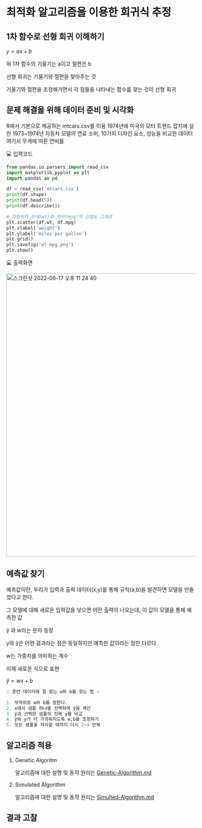 # 최적화 알고리즘을 이용한 회귀식 추정

**1차 함수로 선형 회귀 이해하기**
---

$y = ax+b$

위 1차 함수의 기울기는 a이고 절편은 b

선형 회귀는 기울기와 절편을 찾아주는 것

기울기와 절편을 조정해가면서 각 점들을 나타내는 함수를 찾는 것이 선형 회귀

**문제 해결을 위해 데이터 준비 및 시각화**
---
R에서 기본으로 제공하는 mtcars.csv를 이용
1974년에 미국의 모터 트렌드 잡지에 실린 1973~1974년 자동차 모델의 연료 소비, 10가지 디자인 요소, 성능을 비교한 데이터
여기서 무게에 따른 연비를 

💻 입력코드

```python
from pandas.io.parsers import read_csv
import matplotlib.pyplot as plt
import pandas as pd

df = read_csv('mtcars.csv')
print(df.shape)
print(df.head(5))
print(df.describe())

# 자동차의 무게(wt)와 연비(mpg)의 산점도 그래프
plt.scatter(df.wt, df.mpg)
plt.xlabel('weight')
plt.ylabel('miles per gallon')
plt.grid()
plt.savefig('wt-mpg.png')
plt.show()
```

💻 출력화면

<img width="752" alt="스크린샷 2022-06-17 오후 11 24 40" src="https://user-images.githubusercontent.com/101931446/174317769-eea10ebb-aa4a-4292-8c3d-486a99b8ada4.png">

**예측값 찾기**
---

예측값이란, 우리가 입력과 출력 데이터(x,y)를 통해 규칙(a,b)을 발견하면 모델을 만들었다고 한다.

그 모델에 대해 새로운 입력값을 넣으면 어떤 출력이 나오는데, 이 값이 모델을 통해 예측한 값

ŷ 과 w라는 문자 등장

y와 ŷ은 어떤 결과라는 점은 동일하지만 예측한 값이라는 점만 다르다.

w는 가중치를 의미하는 계수

이제 새로운 식으로 표현

$ŷ=wx+b$ 

```python
💡 훈련 데이터에 잘 맞는 w와 b를 찾는 법 💡

1. 무작위로 w와 b를 정한다.
2. x에서 샘플 하나를 선택하여 ŷ을 계산
3. ŷ과 선택한 샘플의 진짜 y를 비교
4. ŷ와 y가 더 가까워지도록 w,b를 조정하기
5. 모든 샘플을 처리할 때까지 다시 2~4 반복
```

**알고리즘 적용**
---

1. Genetic Algoritm
    
    알고리즘에 대한 설명 및 동작 원리는 [Genetic-Algorithm.md](https://github.com/knurii/computerAlgorithm/blob/9b569beb490058bf0860d2c237896d1143ddea83/%E1%84%92%E1%85%AC%E1%84%80%E1%85%B1%E1%84%89%E1%85%B5%E1%86%A8%20%E1%84%8E%E1%85%AE%E1%84%8C%E1%85%A5%E1%86%BC/Genetic-Algorithm.md)
    
2. Simulated Algorithm
    
    알고리즘에 대한 설명 및 동작 원리는 [Simulted-Algorithm.md](https://github.com/knurii/computerAlgorithm/blob/0c6c9c48c00885fe0c14f77620a34003d39d3b31/%E1%84%92%E1%85%AC%E1%84%80%E1%85%B1%E1%84%89%E1%85%B5%E1%86%A8%20%E1%84%8E%E1%85%AE%E1%84%8C%E1%85%A5%E1%86%BC/Simulated-Annealing.md)
    

**결과 고찰**
---
